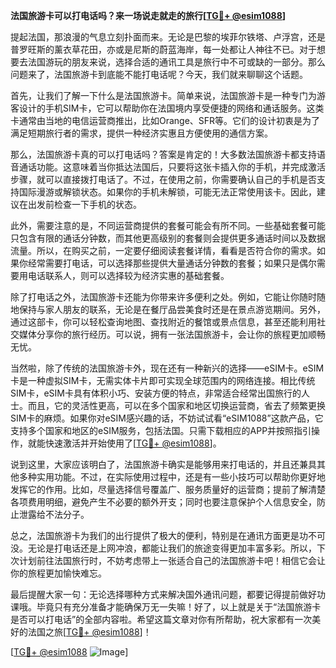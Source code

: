 **法国旅游卡可以打电话吗？来一场说走就走的旅行[[TG💪+ @esim1088](https://t.me/s/esim1088)]**

提起法国，那浪漫的气息立刻扑面而来。无论是巴黎的埃菲尔铁塔、卢浮宫，还是普罗旺斯的薰衣草花田，亦或是尼斯的蔚蓝海岸，每一处都让人神往不已。对于想要去法国游玩的朋友来说，选择合适的通讯工具是旅行中不可或缺的一部分。那么问题来了，法国旅游卡到底能不能打电话呢？今天，我们就来聊聊这个话题。

首先，让我们了解一下什么是法国旅游卡。简单来说，法国旅游卡是一种专门为游客设计的手机SIM卡，它可以帮助你在法国境内享受便捷的网络和通话服务。这类卡通常由当地的电信运营商推出，比如Orange、SFR等。它们的设计初衷是为了满足短期旅行者的需求，提供一种经济实惠且方便使用的通信方案。

那么，法国旅游卡真的可以打电话吗？答案是肯定的！大多数法国旅游卡都支持语音通话功能。这意味着当你抵达法国后，只要将这张卡插入你的手机，并完成激活步骤，就可以直接拨打电话了。不过，在使用之前，你需要确认自己的手机是否支持国际漫游或解锁状态。如果你的手机未解锁，可能无法正常使用该卡。因此，建议在出发前检查一下手机的状态。

此外，需要注意的是，不同运营商提供的套餐可能会有所不同。一些基础套餐可能只包含有限的通话分钟数，而其他更高级别的套餐则会提供更多通话时间以及数据流量。所以，在购买之前，一定要仔细阅读套餐详情，看看是否符合你的需求。如果你经常需要打电话，可以选择那些提供大量通话分钟数的套餐；如果只是偶尔需要用电话联系人，则可以选择较为经济实惠的基础套餐。

除了打电话之外，法国旅游卡还能为你带来许多便利之处。例如，它能让你随时随地保持与家人朋友的联系，无论是在餐厅品尝美食时还是在景点游览期间。另外，通过这部卡，你可以轻松查询地图、查找附近的餐馆或景点信息，甚至还能利用社交媒体分享你的旅行经历。可以说，拥有一张法国旅游卡，会让你的旅程更加顺畅无忧。

当然啦，除了传统的法国旅游卡外，现在还有一种新兴的选择——eSIM卡。eSIM卡是一种虚拟SIM卡，无需实体卡片即可实现全球范围内的网络连接。相比传统SIM卡，eSIM卡具有体积小巧、安装方便的特点，非常适合经常出国旅行的人士。而且，它的灵活性更高，可以在多个国家和地区切换运营商，省去了频繁更换SIM卡的麻烦。如果你对eSIM感兴趣的话，不妨试试看“eSIM1088”这款产品，它支持多个国家和地区的eSIM服务，包括法国。只需下载相应的APP并按照指引操作，就能快速激活并开始使用了[[TG💪+ @esim1088](https://t.me/s/esim1088)]。

说到这里，大家应该明白了，法国旅游卡确实是能够用来打电话的，并且还兼具其他多种实用功能。不过，在实际使用过程中，还是有一些小技巧可以帮助你更好地发挥它的作用。比如，尽量选择信号覆盖广、服务质量好的运营商；提前了解清楚各项费用明细，避免产生不必要的额外开支；同时也要注意保护个人信息安全，防止泄露给不法分子。

总之，法国旅游卡为我们的出行提供了极大的便利，特别是在通讯方面更是功不可没。无论是打电话还是上网冲浪，都能让我们的旅途变得更加丰富多彩。所以，下次计划前往法国旅行时，不妨考虑带上一张适合自己的法国旅游卡吧！相信它会让你的旅程更加愉快难忘。

最后提醒大家一句：无论选择哪种方式来解决国外通讯问题，都要记得提前做好功课哦。毕竟只有充分准备才能确保万无一失嘛！好了，以上就是关于“法国旅游卡是否可以打电话”的全部内容啦。希望这篇文章对你有所帮助，祝大家都有一次美好的法国之旅[[TG💪+ @esim1088](https://t.me/s/esim1088)]！

[[TG💪+ @esim1088](https://t.me/s/esim1088) ![Image](https://i.postimg.cc/4NQfJmqS/Snipaste-2025-05-13-00-14-12.png)]